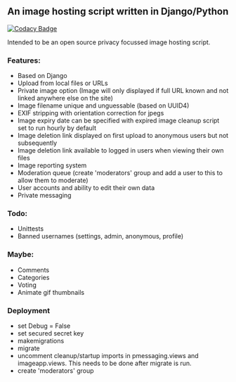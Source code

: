 ## An image hosting script written in Django/Python

[![Codacy Badge](https://api.codacy.com/project/badge/Grade/7e1b9453f54840ff8d219f170ce196b8)](https://www.codacy.com/app/emojipeach/djangur?utm_source=github.com&amp;utm_medium=referral&amp;utm_content=emojipeach/djangur&amp;utm_campaign=Badge_Grade)

Intended to be an open source privacy focussed image hosting script. 

### Features:
* Based on Django
* Upload from local files or URLs
* Private image option (Image will only displayed if full URL known and not linked anywhere else on the site)
* Image filename unique and unguessable (based on UUID4)
* EXIF stripping with orientation correction for jpegs
* Image expiry date can be specified with expired image cleanup script set to run hourly by default
* Image deletion link displayed on first upload to anonymous users but not subsequently
* Image deletion link available to logged in users when viewing their own files
* Image reporting system
* Moderation queue (create 'moderators' group and add a user to this to allow them to moderate)
* User accounts and ability to edit their own data
* Private messaging 
    
### Todo:
* Unittests
* Banned usernames (settings, admin, anonymous, profile)

### Maybe:
* Comments
* Categories
* Voting
* Animate gif thumbnails 

### Deployment
* set Debug = False
* set secured secret key
* makemigrations
* migrate
* uncomment cleanup/startup imports in pmessaging.views and imageapp.views. This needs to be done after migrate is run.
* create 'moderators' group